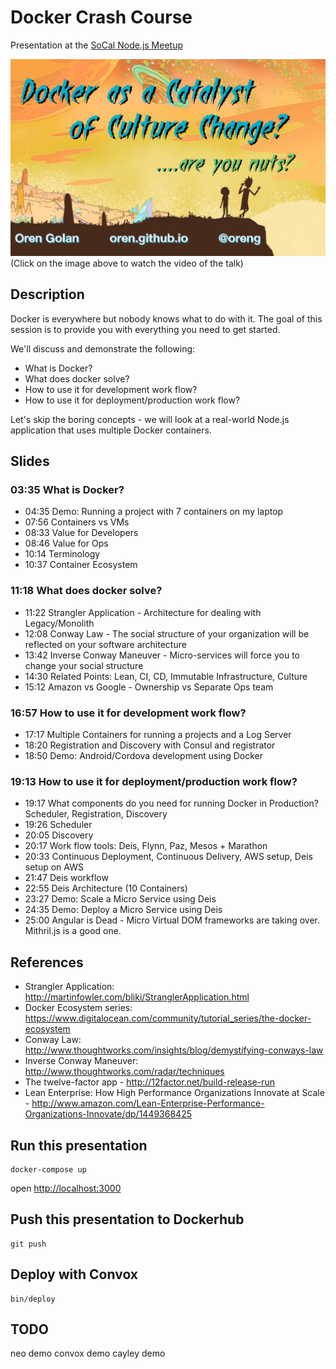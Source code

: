 # Docker Crash Course

Presentation at the [SoCal Node.js Meetup](http://www.meetup.com/SoCal-Node-JS/events/221022035)

[![video](website/pictures/intro.png)](https://www.youtube.com/embed/BgDhf50Ya2s)
(Click on the image above to watch the video of the talk)

## Description

Docker is everywhere but nobody knows what to do with it.
The goal of this session is to provide you with everything you need to get started.

We'll discuss and demonstrate the following:

* What is Docker?
* What does docker solve?
* How to use it for development work flow?
* How to use it for deployment/production work flow?

Let's skip the boring concepts - we will look at a real-world Node.js application that uses multiple Docker containers.

## Slides

### 03:35 What is Docker?

* 04:35 Demo: Running a project with 7 containers on my laptop
* 07:56 Containers vs VMs
* 08:33 Value for Developers
* 08:46 Value for Ops
* 10:14 Terminology
* 10:37 Container Ecosystem

### 11:18 What does docker solve?

* 11:22 Strangler Application - Architecture for dealing with Legacy/Monolith
* 12:08 Conway Law - The social structure of your organization will be reflected on your software architecture
* 13:42 Inverse Conway Maneuver - Micro-services will force you to change your social structure
* 14:30 Related Points: Lean, CI, CD, Immutable Infrastructure, Culture
* 15:12 Amazon vs Google - Ownership vs Separate Ops team

### 16:57 How to use it for development work flow?

* 17:17 Multiple Containers for running a projects and a Log Server
* 18:20 Registration and Discovery with Consul and registrator
* 18:50 Demo: Android/Cordova development using Docker

### 19:13 How to use it for deployment/production work flow?

* 19:17 What components do you need for running Docker in Production? Scheduler, Registration, Discovery
* 19:26 Scheduler
* 20:05 Discovery
* 20:17 Work flow tools: Deis, Flynn, Paz, Mesos + Marathon
* 20:33 Continuous Deployment, Continuous Delivery, AWS setup, Deis setup on AWS
* 21:47 Deis workflow
* 22:55 Deis Architecture (10 Containers)
* 23:27 Demo: Scale a Micro Service using Deis
* 24:35 Demo: Deploy a Micro Service using Deis
* 25:00 Angular is Dead - Micro Virtual DOM frameworks are taking over. Mithril.js is a good one.

## References

* Strangler Application:  http://martinfowler.com/bliki/StranglerApplication.html
* Docker Ecosystem series:  https://www.digitalocean.com/community/tutorial_series/the-docker-ecosystem
* Conway Law:
http://www.thoughtworks.com/insights/blog/demystifying-conways-law
* Inverse Conway Maneuver: http://www.thoughtworks.com/radar/techniques
* The twelve-factor app - http://12factor.net/build-release-run
* Lean Enterprise: How High Performance Organizations Innovate at Scale - http://www.amazon.com/Lean-Enterprise-Performance-Organizations-Innovate/dp/1449368425

## Run this presentation

    docker-compose up

open [http://localhost:3000](http://localhost:3000)

## Push this presentation to Dockerhub

    git push

## Deploy with Convox

    bin/deploy

## TODO

neo demo
convox demo
cayley demo
